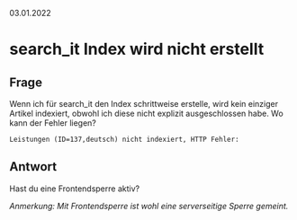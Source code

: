 03.01.2022

# search_it Index wird nicht erstellt


## Frage
Wenn ich für search_it den Index schrittweise erstelle, wird kein einziger Artikel indexiert, obwohl ich diese nicht explizit ausgeschlossen habe. Wo kann der Fehler liegen?
```
Leistungen (ID=137,deutsch) nicht indexiert, HTTP Fehler:
```


## Antwort

Hast du eine Frontendsperre aktiv?

*Anmerkung: Mit Frontendsperre ist wohl eine serverseitige Sperre gemeint.*

